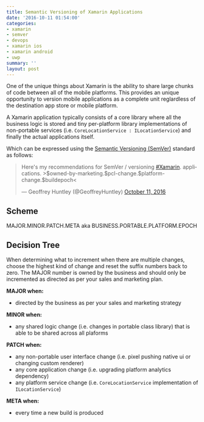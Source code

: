 ```yaml
---
title: Semantic Versioning of Xamarin Applications
date: '2016-10-11 01:54:00'
categories:
- xamarin
- semver
- devops
- xamarin ios
- xamarin android
- uwp
summary: ''
layout: post
---
```

One of the unique things about Xamarin is the ability to share large chunks of code between all of the mobile platforms. This provides an unique opportunity to version mobile applications as a complete unit reglardless of the destination app store or mobile platform. 

A Xamarin application typically consists of a core library where all the business logic is stored and tiny per-platform library implementations of non-portable services (i.e. `CoreLocationService : ILocationService`) and finally the actual applications itself.

Which can be expressed using the <a href="http://semver.org/">Semantic Versioning (SemVer)</a> standard as follows:

<blockquote class="twitter-tweet" data-lang="en"><p lang="en" dir="ltr">Here&#39;s my recommendations for SemVer / versioning <a href="https://twitter.com/hashtag/Xamarin?src=hash">#Xamarin</a>. applications. &gt;$owned-by-marketing.$pcl-change.$platform-change.$buildepoch&lt;</p>&mdash; Geoffrey Huntley (@GeoffreyHuntley) <a href="https://twitter.com/GeoffreyHuntley/status/785657050432798720">October 11, 2016</a></blockquote>
<script async src="//platform.twitter.com/widgets.js" charset="utf-8"></script>

## Scheme

MAJOR.MINOR.PATCH.META aka BUSINESS.PORTABLE.PLATFORM.EPOCH

## Decision Tree

When determining what to increment when there are multiple changes, choose the highest kind of change and reset the suffix numbers back to zero. The MAJOR number is owned by the business and should only be incremented as directed as per your sales and marketing plan.

**MAJOR when:**

- directed by the business as per your sales and marketing strategy

**MINOR when:**

- any shared logic change (i.e. changes in portable class library) that is able to be shared across all plaforms

**PATCH when:**

- any non-portable user interface change (i.e. pixel pushing native ui or changing custom renderer)
- any core application change (i.e. upgrading platform analytics dependency) 
- any platform service change (i.e. `CoreLocationService` implementation of `ILocationService`)

**META when:**

- every time a new build is produced
